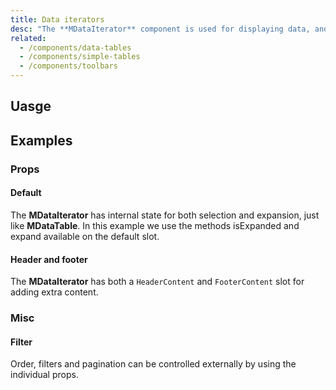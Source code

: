 ```yaml
---
title: Data iterators
desc: "The **MDataIterator** component is used for displaying data, and shares a majority of its functionality with the **MDataTable** component. Features include sorting, searching, pagination, and selection."
related:
  - /components/data-tables
  - /components/simple-tables
  - /components/toolbars
---
```


## Uasge

<data-iterators-usage></data-iterators-usage>

## Examples

### Props

#### Default

The **MDataIterator** has internal state for both selection and expansion, just like **MDataTable**. In this example we use
the methods isExpanded and expand available on the default slot.

<masa-example file="Examples.data_iterators.Default"></masa-example>

#### Header and footer

The **MDataIterator**  has both a `HeaderContent` and `FooterContent` slot for adding extra content.

<masa-example file="Examples.data_iterators.HeaderAndFooter"></masa-example>

### Misc

#### Filter

Order, filters and pagination can be controlled externally by using the individual props.

<masa-example file="Examples.data_iterators.Filter"></masa-example>